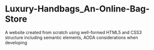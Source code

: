 # Luxury-Handbags_An-Online-Bag-Store
A website created from scratch using well-formed HTML5 and CSS3 structure including semantic elements, AODA considerations when developing
